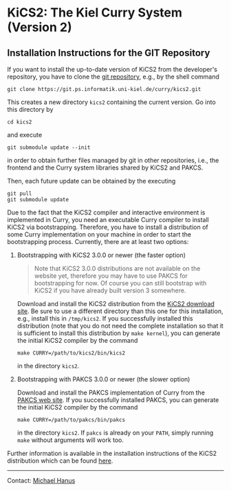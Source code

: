 KiCS2: The Kiel Curry System (Version 2)
========================================

Installation Instructions for the GIT Repository
------------------------------------------------

If you want to install the up-to-date version of KiCS2
from the developer's repository, you have to clone the
[git repository](https://git-ps.informatik.uni-kiel.de/curry/kics2),
e.g., by the shell command

    git clone https://git.ps.informatik.uni-kiel.de/curry/kics2.git

This creates a new directory `kics2` containing the current version.
Go into this directory by

    cd kics2

and execute

    git submodule update --init

in order to obtain further files managed by git in other repositories,
i.e., the frontend and the Curry system libraries shared by KiCS2 and PAKCS.

Then, each future update can be obtained by the executing

    git pull
    git submodule update

Due to the fact that the KiCS2 compiler and interactive environment
is implemented in Curry, you need an executable Curry compiler
to install KiCS2 via bootstrapping.
Therefore, you have to install a distribution of some Curry
implementation on your machine in order to start the
bootstrapping process.
Currently, there are at least two options:

 1. Bootstrapping with KiCS2 3.0.0 or newer (the faster option)

    > Note that KiCS2 3.0.0 distributions are not available on the website yet, therefore you may have to use PAKCS for bootstrapping for now. Of course you can still bootstrap with KiCS2 if you have already built version 3 somewhere.

    Download and install the KiCS2 distribution from the
    [KiCS2 download site](http://www-ps.informatik.uni-kiel.de/kics2/download.html).
    Be sure to use a different directory than this one for this installation,
    e.g., install this in `/tmp/kics2`.
    If you successfully installed this distribution (note that you do not
    need the complete installation so that it is sufficient to install
    this distribution by `make kernel`), you can generate the initial
    KiCS2 compiler by the command

        make CURRY=/path/to/kics2/bin/kics2

    in the directory `kics2`.

 2. Bootstrapping with PAKCS 3.0.0 or newer (the slower option)

    Download and install the PAKCS implementation of Curry from the
    [PAKCS web site](http://www.informatik.uni-kiel.de/~pakcs).
    If you successfully installed PAKCS, you can generate the initial
    KiCS2 compiler by the command

        make CURRY=/path/to/pakcs/bin/pakcs

    in the directory `kics2`. If `pakcs` is already on your `PATH`, simply running `make` without arguments will work too.

Further information is available in the installation instructions
of the KiCS2 distribution which can be found
[here](http://www-ps.informatik.uni-kiel.de/kics2/download/INSTALL.html).

-------------------------------------------------------------

Contact: [Michael Hanus](http://www.informatik.uni-kiel.de/~mh/)
